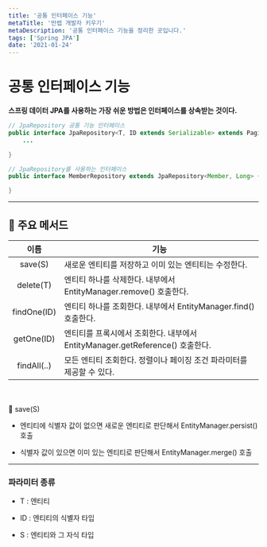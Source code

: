 ```yaml
---
title: '공통 인터페이스 기능'
metaTitle: '만렙 개발자 키우기'
metaDescription: '공통 인터페이스 기능을 정리한 곳입니다.'
tags: ['Spring JPA']
date: '2021-01-24'
---
```


# 공통 인터페이스 기능

**스프링 데이터 JPA를 사용하는 가장 쉬운 방법은 인터페이스를 상속받는 것이다.**

```java
// JpaRepository 공통 기능 인터페이스
public interface JpaRepository<T, ID extends Serializable> extends PagingAndSortingRepository<T, ID> {
    ...

}

// JpaRepository를 사용하는 인터페이스
public interface MemberRepository extends JpaRepository<Member, Long> {

}
```
---

## 🗽 주요 메서드

|    이름    |    기능                                                |
| :----: | -------------------------------------------------------- |
| save(S) | 새로운 엔티티를 저장하고 이미 있는 엔티티는 수정한다.|
| delete(T) | 엔티티 하나를 삭제한다. 내부에서 EntityManager.remove() 호출한다.|
| findOne(ID) |	엔티티 하나를 조회한다. 내부에서 EntityManager.find() 호출한다.|
| getOne(ID) |	엔티티를 프록시에서 조회한다. 내부에서 EntityManager.getReference() 호출한다.|
| findAll(..) |	모든 엔티티 조회한다. 정렬이나 페이징 조건 파라미터를 제공할 수 있다.|

<br/>
<br/>
👀 save(S)

- 엔티티에 식별자 값이 없으면 새로운 엔티티로 판단해서 EntityManager.persist() 호출


- 식별자 값이 있으면 이미 있는 엔티티로 판단해서 EntityManager.merge() 호출
-------------------------------------------------------------------------------------

### 파라미터 종류

- T : 엔티티


- ID : 엔티티의 식별자 타입


- S : 엔티티와 그 자식 타입
